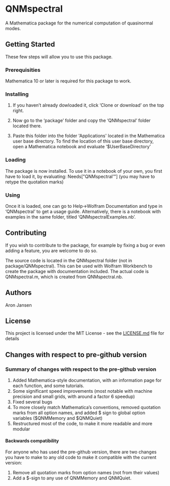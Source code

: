 # QNMspectral

A Mathematica package for the numerical computation of quasinormal modes.

## Getting Started

These few steps will allow you to use this package.

### Prerequisities

Mathematica 10 or later is required for this package to work.

### Installing

1. If you haven’t already dowloaded it, click ‘Clone or download’ on the top right.

2. Now go to the ‘package’ folder and copy the ‘QNMspectral’ folder located there.

3. Paste this folder into the folder 'Applications' located in the Mathematica user base directory. 
   To find the location of this user base directory, open a Mathematica notebook and evaluate ‘$UserBaseDirectory’

### Loading

The package is now installed. To use it in a notebook of your own, you first have to load it, by evaluating:
Needs["QNMspectral'"] (you may have to retype the quotation marks)

### Using

Once it is loaded, one can go to Help->Wolfram Documentation and type in ‘QNMspectral’ to get a usage guide.
Alternatively, there is a notebook with examples in the same folder, titled ‘QNMspectralExamples.nb’.

## Contributing

If you wish to contribute to the package, for example by fixing a bug or even adding a feature, you are welcome to do so.

The source code is located in the QNMspectral folder (not in package/QNMspectral). 
This can be used with Wolfram Workbench to create the package with documentation included.
The actual code is QNMspectral.m, which is created from QNMspectral.nb.

## Authors

Aron Jansen

## License

This project is licensed under the MIT License - see the [LICENSE.md](LICENSE.md) file for details

## Changes with respect to pre-github version

### Summary of changes with respect to the pre-github version

1. Added Mathematica-style documentation, with an information page for each function, and some tutorials.
2. Some significant speed improvements (most notable with machine precision and small grids, with around a factor 6 speedup)
3. Fixed several bugs
4. To more closely match Mathematica’s conventions, removed quotation marks from all option names, and added $ sign to global option variables ($QNMMemory and $QNMQuiet)
5. Restructured most of the code, to make it more readable and more modular

#### Backwards compatibility

For anyone who has used the pre-github version, there are two changes you have to make to any old code to make it compatible with the current version:

1. Remove all quotation marks from option names (not from their values)
2. Add a $-sign to any use of QNMMemory and QNMQuiet.
